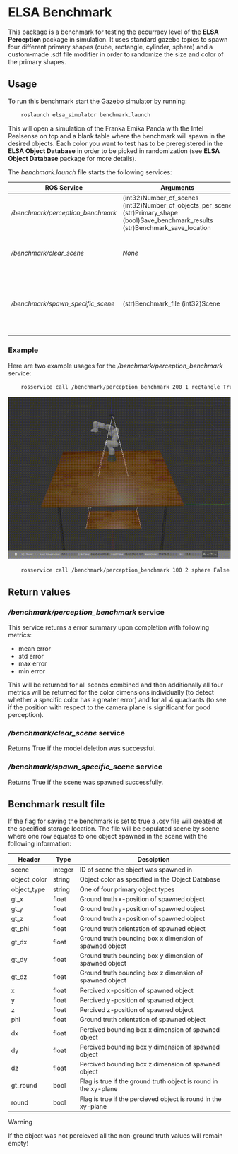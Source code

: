 # ELSA Benchmark 

This package is a benchmark for testing the accurracy level of the **ELSA Perception** package in simulation. It uses standard gazebo topics to spawn four different primary shapes (cube, rectangle, cylinder, sphere) and a custom-made .sdf file modifier in order to randomize the size and color of the primary shapes.

## Usage

To run this benchmark start the Gazebo simulator by running:

```bash
    roslaunch elsa_simulator benchmark.launch 
```

This will open a simulation of the Franka Emika Panda with the Intel Realsense on top and a blank table where the benchmark will spawn in the desired objects. Each color you want to test has to be preregistered in the **ELSA Object Database** in order to be picked in randomization (see **ELSA Object Database** package for more details). 

The *benchmark.launch* file starts the following services:

| ROS Service | Arguments | Description |
| ------ | ------ | ------ | 
| */benchmark/perception_benchmark* | (int32)Number_of_scenes (int32)Number_of_objects_per_scene (str)Primary_shape (bool)Save_benchmark_results (str)Benchmark_save_location | Starts the benchmark |
| */benchmark/clear_scene* | *None* | Deletes all registered objects from the scene |
| */benchmark/spawn_specific_scene* | (str)Benchmark_file (int32)Scene | Spawns one specific scene from a stored benchmark for closer inspection |

### Example

Here are two example usages for the */benchmark/perception_benchmark* service:

```bash
    rosservice call /benchmark/perception_benchmark 200 1 rectangle True "/home/user/benchmark/"
```

![Alt Text](doc_media/benchmark_1.gif)


```bash
    rosservice call /benchmark/perception_benchmark 100 2 sphere False "I will be ingnored because save benchmark is set to false." 
```

## Return values

### */benchmark/perception_benchmark* service

This service returns a error summary upon completion with following metrics:

- mean error
- std error
- max error
- min error 

This will be returned for all scenes combined and then additionally all four metrics will be returned for the color dimensions individually (to detect whether a specific color has a greater error) and for all 4 quadrants (to see if the position with respect to the camera plane is significant for good perception).

### */benchmark/clear_scene* service

Returns True if the model deletion was successful.

### */benchmark/spawn_specific_scene* service

Returns True if the scene was spawned successfully.

## Benchmark result file

If the flag for saving the benchmark is set to true a .csv file will created at the specified storage location. The file will be populated scene by scene where one row equates to one object spawned in the scene with the following information:

| Header | Type | Desciption |
| ------ | ------ | ------ |
| scene | integer | ID of scene the object was spawned in |
| object_color | string | Object color as specified in the Object Database |
| object_type | string | One of four primary object types |
| gt_x | float | Ground truth x-position of spawned object |
| gt_y | float | Ground truth y-position of spawned object |
| gt_z | float | Ground truth z-position of spawned object |
| gt_phi | float | Ground truth orientation of spawned object |
| gt_dx | float | Ground truth bounding box x dimension of spawned object |
| gt_dy | float | Ground truth bounding box y dimension of spawned object |
| gt_dz | float | Ground truth bounding box z dimension of spawned object |
| x | float | Percived x-position of spawned object |
| y | float | Percived y-position of spawned object |
| z | float | Percived z-position of spawned object |
| phi | float | Ground truth orientation of spawned object |
| dx | float | Percived bounding box x dimension of spawned object |
| dy | float | Percived bounding box y dimension of spawned object |
| dz | float | Percived bounding box z dimension of spawned object |
| gt_round | bool | Flag is true if the ground truth object is round in the xy-plane |
| round | bool | Flag is true if the percieved object is round in the xy-plane |

> [!WARNING]
> If the object was not percieved all the non-ground truth values will remain empty!



